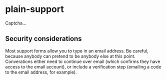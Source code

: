<!-- This file is compiled from plain-support/plain/support/README.md. Do not edit this file directly. -->

# plain-support

Captcha...

## Security considerations

Most support forms allow you to type in an email address. Be careful, because anybody can pretend to be anybody else at this point. Converations either need to continue over email (which confirms they have access to the email account), or include a verification step (emailing a code to the email address, for example).
